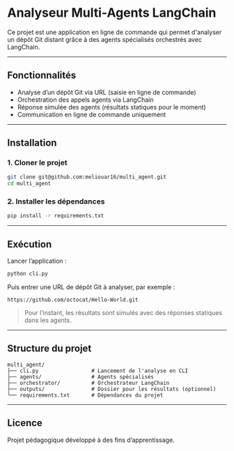 # Analyseur Multi-Agents LangChain

Ce projet est une application en ligne de commande qui permet d'analyser un dépôt Git distant grâce à des agents spécialisés orchestrés avec LangChain.

---

## Fonctionnalités

- Analyse d’un dépôt Git via URL (saisie en ligne de commande)
- Orchestration des appels agents via LangChain
- Réponse simulée des agents (résultats statiques pour le moment)
- Communication en ligne de commande uniquement

---

## Installation

### 1. Cloner le projet

```bash
git clone git@github.com:meliouar16/multi_agent.git
cd multi_agent
```

### 2. Installer les dépendances

```bash
pip install -r requirements.txt
```

---

## Exécution

Lancer l’application :

```bash
python cli.py
```

Puis entrer une URL de dépôt Git à analyser, par exemple :

```
https://github.com/octocat/Hello-World.git
```

> Pour l’instant, les résultats sont simulés avec des réponses statiques dans les agents.

---

## Structure du projet

```
multi_agent/
├── cli.py                 # Lancement de l'analyse en CLI
├── agents/                # Agents spécialisés
├── orchestrator/          # Orchestrateur LangChain
├── outputs/               # Dossier pour les résultats (optionnel)
└── requirements.txt       # Dépendances du projet
```

---

## Licence

Projet pédagogique développé à des fins d’apprentissage.
